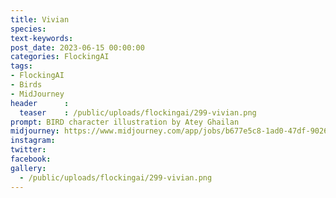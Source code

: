 ```yaml
---
title: Vivian
species: 
text-keywords: 
post_date: 2023-06-15 00:00:00
categories: FlockingAI
tags:
- FlockingAI
- Birds
- MidJourney 
header      :
  teaser    : /public/uploads/flockingai/299-vivian.png
prompt: BIRD character illustration by Atey Ghailan
midjourney: https://www.midjourney.com/app/jobs/b677e5c8-1ad0-47df-9026-f993af06e45d
instagram: 
twitter: 
facebook: 
gallery: 
  - /public/uploads/flockingai/299-vivian.png
---
```


